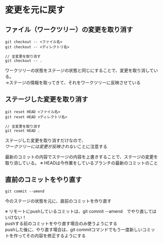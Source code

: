 # 変更を元に戻す
## ファイル（ワークツリー）の変更を取り消す
```
git checkout -- <ファイル名>
git checkout -- <ディレクトリ名>

// 全変更を取り消す
git checkout -- .
```

ワークツリーの状態をステージの状態と同じにすることで、変更を取り消している。<br>
→ステージの情報を取ってきて、それをワークツリーに反映させている


## ステージした変更を取り消す
```
git reset HEAD <ファイル名>
git reset HEAD <ディレクトリ名>

// 全変更を取り消す
git reset HEAD .
```

ステージした変更を取り消すだけなので、<br>
*ワークツリーには変更が反映されない*ことに注意する

最新のコミットの内容でステージの内容を上書きすることで、ステージの変更を取り消している。
※ HEADは今作業をしているブランチの最新のコミットのこと

## 直前のコミットをやり直す
```
git commit --amend
```

今のステージの状態を元に、直前のコミットを作り直す<br>

※ リモートにpushしているコミットは、git commit --amend　でやり直してはいけない！<br>
pushする前のコミットをやり直す場合のみ使うようにする<br>
pushした後に、やり直す場合は、git commitコマンドでもう一度新しいコミットを作ってその内容を修正するようにする


